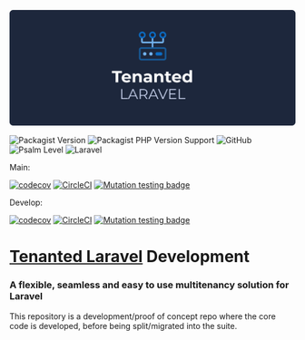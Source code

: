 <p align="center">
    <img src="tenanted-laravel.png">
</p>


![Packagist Version](https://img.shields.io/packagist/v/tenantedlaravel/development)
![Packagist PHP Version Support](https://img.shields.io/packagist/php-v/tenantedlaravel/development)
![GitHub](https://img.shields.io/github/license/tenantedlaravel/development)
![Psalm Level](https://shepherd.dev/github/tenantedlaravel/development/level.svg)
![Laravel](https://img.shields.io/badge/laravel-10.x-red.svg)

Main:

[![codecov](https://codecov.io/gh/tenantedlaravel/development/branch/main/graph/badge.svg?token=FHJ41NQMTA)](https://codecov.io/gh/tenantedlaravel/development)
[![CircleCI](https://circleci.com/gh/tenantedlaravel/development/tree/main.svg?style=shield)](https://circleci.com/gh/tenantedlaravel/development/tree/main)
[![Mutation testing badge](https://img.shields.io/endpoint?style=flat&url=https%3A%2F%2Fbadge-api.stryker-mutator.io%2Fgithub.com%2Fsmplphp%2Fcore%2Fmain)](https://dashboard.stryker-mutator.io/reports/github.com/tenantedlaravel/development/main)

Develop:

[![codecov](https://codecov.io/gh/tenantedlaravel/development/branch/develop/graph/badge.svg?token=FHJ41NQMTA)](https://codecov.io/gh/tenantedlaravel/development)
[![CircleCI](https://circleci.com/gh/tenantedlaravel/development/tree/develop.svg?style=shield)](https://circleci.com/gh/tenantedlaravel/development/tree/develop)
[![Mutation testing badge](https://img.shields.io/endpoint?style=flat&url=https%3A%2F%2Fbadge-api.stryker-mutator.io%2Fgithub.com%2Fsmplphp%2Fcore%2Fdevelop)](https://dashboard.stryker-mutator.io/reports/github.com/tenantedlaravel/development/develop)

# [Tenanted Laravel](https://tenantedlaravel.dev) Development
### A flexible, seamless and easy to use multitenancy solution for Laravel

This repository is a development/proof of concept repo where the core code is developed, before being split/migrated into the suite.